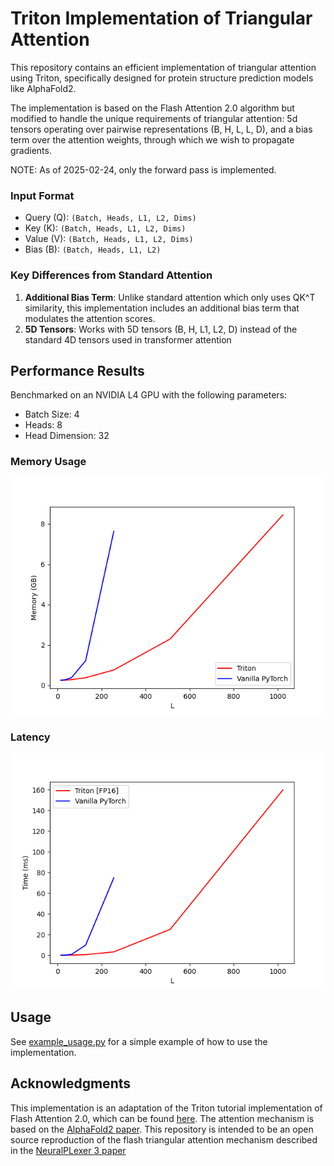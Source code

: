# Triton Implementation of Triangular Attention

This repository contains an efficient implementation of 
triangular attention using Triton, specifically designed for 
protein structure prediction models like AlphaFold2. 

The implementation is based on the Flash Attention 2.0
algorithm but modified to handle the unique requirements 
of triangular attention: 5d tensors operating over pairwise
representations (B, H, L, L, D), and a bias term over
the attention weights, through which we wish to
propagate gradients.

NOTE: As of 2025-02-24, only the forward pass is implemented.

### Input Format
- Query (Q): `(Batch, Heads, L1, L2, Dims)`
- Key (K): `(Batch, Heads, L1, L2, Dims)`
- Value (V): `(Batch, Heads, L1, L2, Dims)`
- Bias (B): `(Batch, Heads, L1, L2)`

### Key Differences from Standard Attention

1. **Additional Bias Term**: Unlike standard attention
    which only uses QK^T similarity, this implementation
    includes an additional bias term that modulates the
    attention scores. 
2. **5D Tensors**: Works with 5D tensors (B, H, L1, L2, D)
    instead of the standard 4D tensors used in 
    transformer attention

## Performance Results

Benchmarked on an NVIDIA L4 GPU with the following parameters:
- Batch Size: 4
- Heads: 8
- Head Dimension: 32

### Memory Usage
![Memory Usage](test_results/fused-attention-batch4-head8-d32-fwd-memory.png)

### Latency
![Latency](test_results/fused-attention-batch4-head8-d32-fwd-latency.png)

## Usage

See [example_usage.py](example_usage.py) for a simple example of how to use the implementation.

## Acknowledgments

This implementation is an adaptation of the Triton 
tutorial implementation of Flash Attention 2.0, which can be 
found [here](https://triton-lang.org/main/getting-started/tutorials/06-fused-attention.html). The attention 
mechanism is based on the [AlphaFold2 paper](https://www.nature.com/articles/s41586-021-03819-2). This repository 
is intended to be an open source reproduction of the flash
triangular attention mechanism described in the [NeuralPLexer 3 paper](https://arxiv.org/abs/2412.10743)
